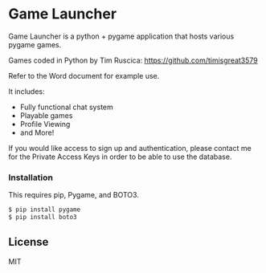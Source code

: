 
# Game Launcher

Game Launcher is a python + pygame application that hosts various pygame games.

Games coded in Python by Tim Ruscica: https://github.com/timisgreat3579

Refer to the Word document for example use.

It includes:

  - Fully functional chat system
  - Playable games
  - Profile Viewing
  - and More!
  
  If you would like access to sign up and authentication, please contact me for the Private Access Keys in order to be able to use the database.
  
  
 ### Installation
 
 This requires pip, Pygame, and BOTO3.
 
 ```sh
$ pip install pygame
$ pip install boto3
```

License
----

MIT
